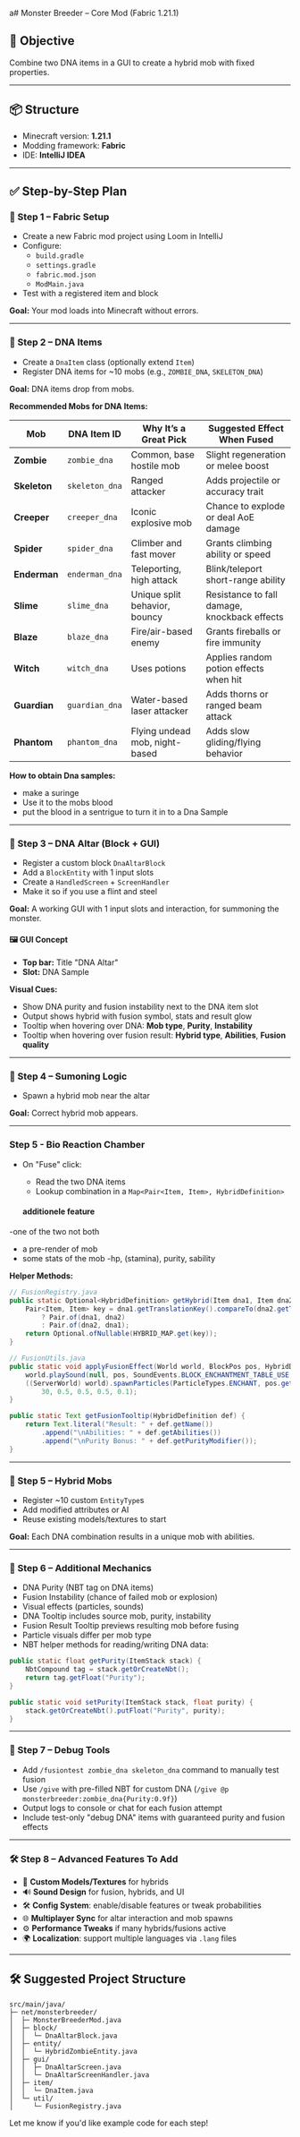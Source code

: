 a# Monster Breeder – Core Mod (Fabric 1.21.1)

## 🎯 Objective
Combine two DNA items in a GUI to create a hybrid mob with fixed properties.

---

## 📦 Structure
- Minecraft version: **1.21.1**
- Modding framework: **Fabric**
- IDE: **IntelliJ IDEA**

---

## ✅ Step-by-Step Plan

### 🧩 Step 1 – Fabric Setup
- Create a new Fabric mod project using Loom in IntelliJ
- Configure:
  - `build.gradle`
  - `settings.gradle`
  - `fabric.mod.json`
  - `ModMain.java`
- Test with a registered item and block

**Goal:** Your mod loads into Minecraft without errors.

---

### 🧬 Step 2 – DNA Items
- Create a `DnaItem` class (optionally extend `Item`)
- Register DNA items for ~10 mobs (e.g., `ZOMBIE_DNA`, `SKELETON_DNA`)

**Goal:** DNA items drop from mobs.

**Recommended Mobs for DNA Items:**

| Mob           | DNA Item ID     | Why It’s a Great Pick                           | Suggested Effect When Fused                    |
|---------------|------------------|--------------------------------------------------|------------------------------------------------|
| **Zombie**    | `zombie_dna`     | Common, base hostile mob                        | Slight regeneration or melee boost             |
| **Skeleton**  | `skeleton_dna`   | Ranged attacker                                 | Adds projectile or accuracy trait              |
| **Creeper**   | `creeper_dna`    | Iconic explosive mob                            | Chance to explode or deal AoE damage           |
| **Spider**    | `spider_dna`     | Climber and fast mover                          | Grants climbing ability or speed               |
| **Enderman**  | `enderman_dna`   | Teleporting, high attack                        | Blink/teleport short-range ability             |
| **Slime**     | `slime_dna`      | Unique split behavior, bouncy                   | Resistance to fall damage, knockback effects   |
| **Blaze**     | `blaze_dna`      | Fire/air-based enemy                            | Grants fireballs or fire immunity              |
| **Witch**     | `witch_dna`      | Uses potions                                    | Applies random potion effects when hit         |
| **Guardian**  | `guardian_dna`   | Water-based laser attacker                      | Adds thorns or ranged beam attack              |
| **Phantom**   | `phantom_dna`    | Flying undead mob, night-based                  | Adds slow gliding/flying behavior              |

**How to obtain Dna samples:** 
- make a suringe
- Use it to the mobs blood
- put the blood in a sentrigue to turn it in to a Dna Sample


---

### 🧪 Step 3 – DNA Altar (Block + GUI)
- Register a custom block `DnaAltarBlock`
- Add a `BlockEntity` with 1 input slots
- Create a `HandledScreen` + `ScreenHandler`
- Make it so if you use a flint and steel

**Goal:** A working GUI with 1 input slots and interaction, for summoning the monster.

#### 🖼 GUI Concept
- **Top bar:** Title "DNA Altar"
- **Slot:** DNA Sample

**Visual Cues:**
- Show DNA purity and fusion instability next to the DNA item slot
- Output shows hybrid with fusion symbol, stats and result glow
- Tooltip when hovering over DNA: **Mob type**, **Purity**, **Instability**
- Tooltip when hovering over fusion result: **Hybrid type**, **Abilities**, **Fusion quality**

---

### 🧠 Step 4 – Sumoning Logic
  - Spawn a hybrid mob near the altar

**Goal:** Correct hybrid mob appears.

---

### Step 5 - Bio Reaction Chamber
- On "Fuse" click:
  - Read the two DNA items
  - Lookup combination in a `Map<Pair<Item, Item>, HybridDefinition>`

  #### additionele feature
-one of the two not both
  - a pre-render of mob
  - some stats of the mob
      -hp, (stamina), purity, sability


**Helper Methods:**
```java
// FusionRegistry.java
public static Optional<HybridDefinition> getHybrid(Item dna1, Item dna2) {
    Pair<Item, Item> key = dna1.getTranslationKey().compareTo(dna2.getTranslationKey()) < 0
        ? Pair.of(dna1, dna2)
        : Pair.of(dna2, dna1);
    return Optional.ofNullable(HYBRID_MAP.get(key));
}
```

```java
// FusionUtils.java
public static void applyFusionEffect(World world, BlockPos pos, HybridDefinition hybrid) {
    world.playSound(null, pos, SoundEvents.BLOCK_ENCHANTMENT_TABLE_USE, SoundCategory.BLOCKS, 1.0F, 1.0F);
    ((ServerWorld) world).spawnParticles(ParticleTypes.ENCHANT, pos.getX() + 0.5, pos.getY() + 1.0, pos.getZ() + 0.5,
        30, 0.5, 0.5, 0.5, 0.1);
}

public static Text getFusionTooltip(HybridDefinition def) {
    return Text.literal("Result: " + def.getName())
        .append("\nAbilities: " + def.getAbilities())
        .append("\nPurity Bonus: " + def.getPurityModifier());
}
```

---

### 👾 Step 5 – Hybrid Mobs
- Register ~10 custom `EntityType`s
- Add modified attributes or AI
- Reuse existing models/textures to start

**Goal:** Each DNA combination results in a unique mob with abilities.

---

### 🧪 Step 6 – Additional Mechanics
- DNA Purity (NBT tag on DNA items)
- Fusion Instability (chance of failed mob or explosion)
- Visual effects (particles, sounds)
- DNA Tooltip includes source mob, purity, instability
- Fusion Result Tooltip previews resulting mob before fusing
- Particle visuals differ per mob type
- NBT helper methods for reading/writing DNA data:

```java
public static float getPurity(ItemStack stack) {
    NbtCompound tag = stack.getOrCreateNbt();
    return tag.getFloat("Purity");
}

public static void setPurity(ItemStack stack, float purity) {
    stack.getOrCreateNbt().putFloat("Purity", purity);
}
```

---

### 🧪 Step 7 – Debug Tools
- Add `/fusiontest zombie_dna skeleton_dna` command to manually test fusion
- Use `/give` with pre-filled NBT for custom DNA (`/give @p monsterbreeder:zombie_dna{Purity:0.9f}`)
- Output logs to console or chat for each fusion attempt
- Include test-only "debug DNA" items with guaranteed purity and fusion effects

---

### 🛠 Step 8 – Advanced Features To Add
- 🎨 **Custom Models/Textures** for hybrids
- 🔊 **Sound Design** for fusion, hybrids, and UI
- 🛠 **Config System**: enable/disable features or tweak probabilities
- 🌐 **Multiplayer Sync** for altar interaction and mob spawns
- ⚙️ **Performance Tweaks** if many hybrids/fusions active
- 🌍 **Localization**: support multiple languages via `.lang` files

---

## 🛠 Suggested Project Structure
```
src/main/java/
├─ net/monsterbreeder/
│  ├─ MonsterBreederMod.java
│  ├─ block/
│  │  └─ DnaAltarBlock.java
│  ├─ entity/
│  │  └─ HybridZombieEntity.java
│  ├─ gui/
│  │  ├─ DnaAltarScreen.java
│  │  └─ DnaAltarScreenHandler.java
│  ├─ item/
│  │  └─ DnaItem.java
│  └─ util/
│     └─ FusionRegistry.java
```

Let me know if you'd like example code for each step!
